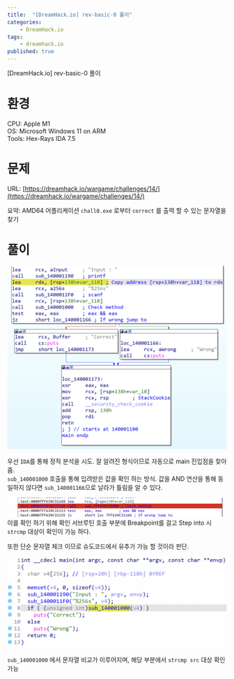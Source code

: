 ```yaml
---
title:  "[DreamHack.io] rev-basic-0 풀이"
categories:
    - DreamHack.io
tags:
    - dreamhack.io
published: true
---
```

[DreamHack.io] rev-basic-0 풀이

# 환경
CPU: Apple M1   
OS: Microsoft Windows 11 on ARM   
Tools: Hex-Rays IDA 7.5   

# 문제
URL: [https://dreamhack.io/wargame/challenges/14/](https://dreamhack.io/wargame/challenges/14/)

요약: AMD64 어플리케이션 `chall0.exe` 로부터 `correct` 를 출력 할 수 있는 문자열을 찾기

# 풀이
![](/assets/DreamHack/rev-basic-0-1.png)

우선 `IDA`를 통해 정적 분석을 시도. 잘 알려진 형식이므로 자동으로 main 진입점을 찾아 줌.   
`sub_140001000` 호출을 통해 입려받은 값을 확인 하는 방식. 값을 AND 연산을 통해 동일하지 않다면 `sub_140001166`으로 날라가 틀림을 알 수 있다.

![](/assets/DreamHack/rev-basic-0-2.png)   
이를 확인 하기 위해 확인 서브루틴 호출 부분에 Breakpoint를 걸고 Step into 시 `strcmp` 대상이 확인이 가능 하다.

또한 단순 문자열 체크 이므로 슈도코드에서 유추가 가능 할 것이라 판단.

![](/assets/DreamHack/rev-basic-0.png)

`sub_140001000` 에서 문자열 비교가 이루어지며, 해당 부분에서 `strcmp src` 대상 확인 가능